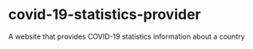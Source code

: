 # covid-19-statistics-provider
A website that provides COVID-19 statistics information about a country
